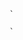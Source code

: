 
	`
    
<script setup>
import { ref } from 'vue';
const count=ref(0)
</script>

<template> 

  <main>
     <p>Counter Application</p>
     <p>{{count}}</p>
     <button @click="count++">increment</button>
     <button @click="count--">decrement</button>
  </main>
</template>

    `
